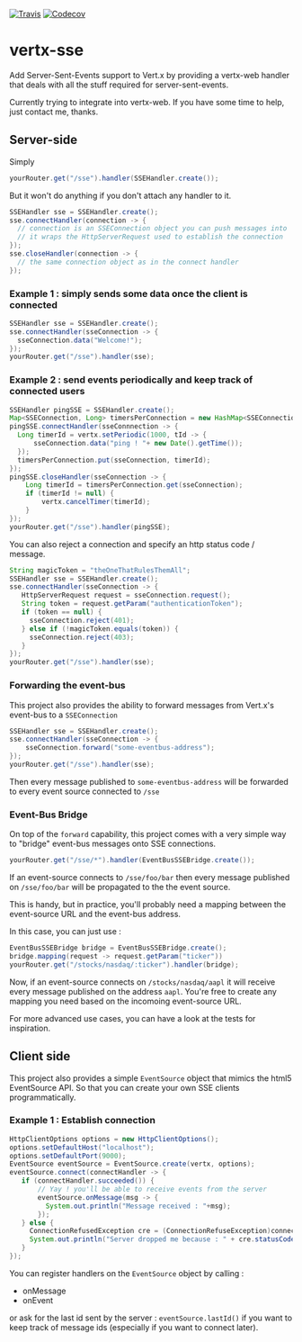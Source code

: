 [![Travis](https://img.shields.io/travis/aesteve/vertx-sse.svg)](https://travis-ci.org/aesteve/vertx-sse)
[![Codecov](https://img.shields.io/codecov/c/github/aesteve/vertx-sse.svg)](https://codecov.io/gh/aesteve/vertx-sse)

# vertx-sse

Add Server-Sent-Events support to Vert.x by providing a vertx-web handler that deals with all the stuff required for server-sent-events.

Currently trying to integrate into vertx-web. If you have some time to help, just contact me, thanks.

## Server-side

Simply

```java
yourRouter.get("/sse").handler(SSEHandler.create());
```
But it won't do anything if you don't attach any handler to it.

```java
SSEHandler sse = SSEHandler.create();
sse.connectHandler(connection -> {
  // connection is an SSEConnection object you can push messages into
  // it wraps the HttpServerRequest used to establish the connection
});
sse.closeHandler(connection -> {
  // the same connection object as in the connect handler
});
```

### Example 1 : simply sends some data once the client is connected

```java
SSEHandler sse = SSEHandler.create();
sse.connectHandler(sseConnection -> {
  sseConnection.data("Welcome!");
});
yourRouter.get("/sse").handler(sse);
```

### Example 2 : send events periodically and keep track of connected users

```java
SSEHandler pingSSE = SSEHandler.create();
Map<SSEConnection, Long> timersPerConnection = new HashMap<SSEConnection, Long>();
pingSSE.connectHandler(sseConnnection -> {
  Long timerId = vertx.setPeriodic(1000, tId -> {
      sseConnection.data("ping ! "+ new Date().getTime());
  });
  timersPerConnection.put(sseConnection, timerId);
});
pingSSE.closeHandler(sseConnection -> {
    Long timerId = timersPerConnection.get(sseConnection);
    if (timerId != null) {
        vertx.cancelTimer(timerId);
    }
});
yourRouter.get("/sse").handler(pingSSE);
```

You can also reject a connection and specify an http status code / message.

```java
String magicToken = "theOneThatRulesThemAll";
SSEHandler sse = SSEHandler.create();
sse.connectHandler(sseConnection -> {
   HttpServerRequest request = sseConnection.request();
   String token = request.getParam("authenticationToken");
   if (token == null) {
     sseConnection.reject(401);
   } else if (!magicToken.equals(token)) {
     sseConnection.reject(403);
   }
});
yourRouter.get("/sse").handler(sse);
```

### Forwarding the event-bus

This project also provides the ability to forward messages from Vert.x's event-bus to a `SSEConnection`


```java
SSEHandler sse = SSEHandler.create();
sse.connectHandler(sseConnection -> {
    sseConnection.forward("some-eventbus-address");
});
yourRouter.get("/sse").handler(sse);
```

Then every message published to `some-eventbus-address` will be forwarded to every event source connected to `/sse`
 
### Event-Bus Bridge

On top of the `forward` capability, this project comes with a very simple way to "bridge" event-bus messages onto SSE connections.

```java
yourRouter.get("/sse/*").handler(EventBusSSEBridge.create());
```

If an event-source connects to `/sse/foo/bar` then every message published on `/sse/foo/bar` will be propagated to the the event source.

This is handy, but in practice, you'll probably need a mapping between the event-source URL and the event-bus address.

In this case, you can just use : 

```java
EventBusSSEBridge bridge = EventBusSSEBridge.create();
bridge.mapping(request -> request.getParam("ticker"))
yourRouter.get("/stocks/nasdaq/:ticker").handler(bridge);
```

Now, if an event-source connects on `/stocks/nasdaq/aapl` it will receive every message published on the address `aapl`.
You're free to create any mapping you need based on the incomoing event-source URL.




For more advanced use cases, you can have a look at the tests for inspiration.

## Client side

This project also provides a simple `EventSource` object that mimics the html5 EventSource API. So that you can create your own SSE clients programmatically.

### Example 1 : Establish connection

```java
HttpClientOptions options = new HttpClientOptions();
options.setDefaultHost("localhost");
options.setDefaultPort(9000);
EventSource eventSource = EventSource.create(vertx, options);
eventSource.connect(connectHandler -> {
   if (connectHandler.succeeded()) {
       // Yay ! you'll be able to receive events from the server
       eventSource.onMessage(msg -> {
         System.out.println("Message received : "+msg);
       });
   } else {
     ConnectionRefusedException cre = (ConnectionRefuseException)connectHandler.cause();
     System.out.println("Server dropped me because : " + cre.statusCode() + " and he told me : "+cre.statusMessage());
   }
});
```

You can register handlers on the `EventSource` object by calling : 
* onMessage
* onEvent

or ask for the last id sent by the server : `eventSource.lastId()` if you want to keep track of message ids (especially if you want to connect later).
